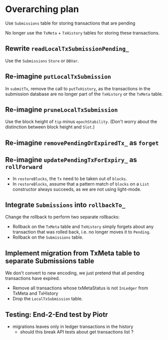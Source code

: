 
# Overarching plan

Use `Submissions` table for storing transactions that are pending 

No longer use the `TxMeta` + `TxHistory`  tables for storing these transactions.

## Rewrite `readLocalTxSubmissionPending_` 

Use the `Submissions` `Store` or `DBVar`.

## Re-imagine `putLocalTxSubmission`

In `submitTx`, remove the call to `putTxHistory`, as the transactions in the
submission database are no longer part of the `TxHistory` or the `TxMeta` table.

## Re-imagine `pruneLocalTxSubmission`

Use the block height of `tip` minus `epochStability`.  (Don't worry about the
distinction between block height and `Slot`.)

## Re-imagine `removePendingOrExpiredTx_` as `forget`

## Re-imagine `updatePendingTxForExpiry_` as `rollForward`

- In `restoreBlocks`, the `Tx` need to be taken out of `blocks`.  
- In `restoreBlocks`, assume that a pattern match of `blocks` on a `List` 
  constructor always succeeds, as we are not using light-mode.

## Integrate `Submissions` into `rollbackTo_`

Change the rollback to perform two separate rollbacks:

- Rollback on the `TxMeta` table and `TxHistory` simply forgets about any
transaction that was rolled back, i.e. no longer moves it to `Pending`.  
- Rollback on the `Submissions` table.  

## Implement migration from TxMeta table to separate Submissions table

We don't convert to new encoding, we just pretend that all pending 
  transactions have expired.


- Remove all transactions whose txMetaStatus is not `InLedger` from TxMeta 
  and TxHistory
- Drop the `LocalTxSubmission` table.

## Testing: End-2-End test by Piotr

- migrations leaves only in ledger transactions in the history 
  - should this break API tests about get transactions list ?